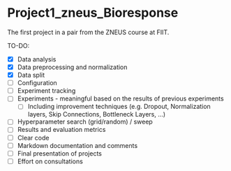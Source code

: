 # Project1_zneus_Bioresponse
The first project in a pair from the ZNEUS course at FIIT.

TO-DO: 
- [X] Data analysis
- [X] Data preprocessing and normalization
- [X] Data split
- [ ] Configuration
- [ ] Experiment tracking
- [ ] Experiments - meaningful based on the results of previous experiments
    - [ ] Including improvement techniques (e.g. Dropout, Normalization layers, 
                                        Skip Connections, Bottleneck Layers, …)
- [ ] Hyperparameter search (grid/random) / sweep
- [ ] Results and evaluation metrics
- [ ] Clear code
- [ ] Markdown documentation and comments
- [ ] Final presentation of projects
- [ ] Effort on consultations